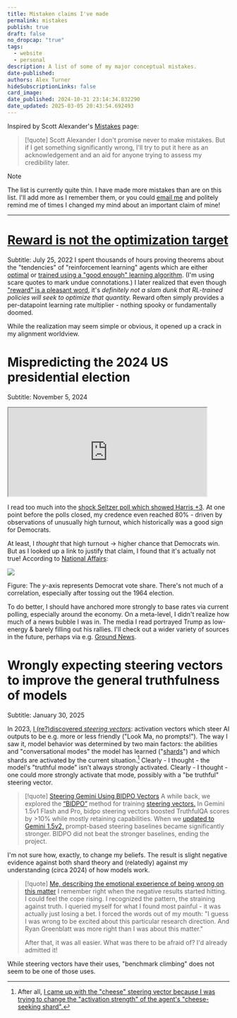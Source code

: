 ```yaml
---
title: Mistaken claims I've made
permalink: mistakes
publish: true
draft: false
no_dropcap: "true"
tags:
  - website
  - personal
description: A list of some of my major conceptual mistakes.
date-published:
authors: Alex Turner
hideSubscriptionLinks: false
card_image:
date_published: 2024-10-31 23:14:34.832290
date_updated: 2025-03-05 20:43:54.692493
---
```






Inspired by Scott Alexander's [Mistakes](https://www.astralcodexten.com/p/mistakes) page:

> [!quote] Scott Alexander
> I don't promise never to make mistakes. But if I get something significantly wrong, I'll try to put it here as an acknowledgement and an aid for anyone trying to assess my credibility later.

> [!note]
> The list is currently quite thin. I have made more mistakes than are on this list. I'll add more as I remember them, or you could [email me](mailto:alex+mistakes@turntrout.com) and politely remind me of times I changed my mind about an important claim of mine!

 ---

# [Reward is not the optimization target](/reward-is-not-the-optimization-target)

Subtitle: July 25, 2022
I spent thousands of hours proving theorems about the "tendencies" of "reinforcement learning" agents which are either [optimal](https://arxiv.org/abs/1912.01683) or [trained using a "good enough" learning algorithm](/parametrically-retargetable-power-seeking). (I'm using scare quotes to mark undue connotations.) I later realized that even though ["reward" is a pleasant word](/dangers-of-suggestive-terminology), it's _definitely not a slam dunk that RL-trained policies will seek to optimize that quantity._ Reward often simply provides a per-datapoint learning rate multiplier - nothing spooky or fundamentally doomed.

While the realization may seem simple or obvious, it opened up a crack in my alignment worldview.

# Mispredicting the 2024 US presidential election

Subtitle: November 5, 2024

<iframe src="https://fatebook.io/embed/q/kamala-wins--cm34x28gv00004svvk2d1zvaz?compact=true&requireSignIn=false" width="450" height="200"></iframe>

I read too much into the [shock Seltzer poll which showed Harris +3](https://www.desmoinesregister.com/story/news/politics/iowa-poll/2024/11/02/iowa-poll-kamala-harris-leads-donald-trump-2024-presidential-race/75354033007/). At one point before the polls closed, my credence even reached 80% - driven by observations of unusually high turnout, which historically was a good sign for Democrats.

At least, I _thought_ that high turnout -> higher chance that Democrats win. But as I looked up a link to justify that claim, I found that it's actually not true! According to [National Affairs](https://www.nationalaffairs.com/publications/detail/does-high-voter-turnout-help-one-party):

![](https://assets.turntrout.com/static/images/posts/presidential_vote_share.avif)

Figure: The $y$-axis represents Democrat vote share. There's not much of a correlation, especially after tossing out the 1964 election.

To do better, I should have anchored more strongly to base rates via current polling, especially around the economy. On a meta-level, I didn't realize how much of a news bubble I was in. The media I read portrayed Trump as low-energy & barely filling out his rallies. I'll check out a wider variety of sources in the future, perhaps via e.g. [Ground News](https://ground.news/bias-bar).

# Wrongly expecting steering vectors to improve the general truthfulness of models

Subtitle: January 30, 2025

In 2023, [I (re?)discovered _steering vectors_](/research#steering-vectors): activation vectors which steer AI outputs to be e.g. more or less friendly ("Look Ma, no prompts!"). The way I saw it, model behavior was determined by two main factors: the abilities and "conversational modes" the model has learned ("[shards](/research#shard-theory)") and which shards are activated by the current situation.[^steering] Clearly - I thought - the model's "truthful mode" isn't always strongly activated. Clearly - I thought - one could more strongly activate that mode, possibly with a "be truthful" steering vector.

> [!quote] [Steering Gemini Using BIDPO Vectors](/gemini-steering)
> A while back, we explored the [“BIDPO”](https://arxiv.org/abs/2406.00045) method for training [steering vectors.](https://arxiv.org/abs/2308.10248) In Gemini 1.5v1 Flash and Pro, bidpo steering vectors boosted TruthfulQA scores by >10% while mostly retaining capabilities. When we [updated to Gemini 1.5v2,](https://developers.googleblog.com/en/updated-gemini-models-reduced-15-pro-pricing-increased-rate-limits-and-more/) prompt-based steering baselines became significantly stronger. BIDPO did not beat the stronger baselines, ending the project.

I'm not sure how, exactly, to change my beliefs. The result is slight negative evidence against both shard theory and (relatedly) against my understanding (circa 2024) of how models work.

> [!quote] [Me, describing the emotional experience of being wrong on this matter](https://www.lesswrong.com/posts/WqjkqrEyFDXoHzz9K/steering-gemini-with-bidpo?commentId=AtX9Hf2fy4wNona6q)
> I remember right when the negative results started hitting. I could feel the cope rising. I recognized the pattern, the straining against truth. I queried myself for what I found most painful - it was actually just losing a bet. I forced the words out of my mouth: "I guess I was wrong to be excited about this particular research direction. And Ryan Greenblatt was more right than I was about this matter."  
>
>  After that, it was all easier. What was there to be afraid of? I'd already admitted it!

While steering vectors have their uses, "benchmark climbing" does not seem to be one of those uses.

[^steering]: After all, [I came up with the "cheese" steering vector because I was trying to change the "activation strength" of the agent's "cheese-seeking shard".](/cheese-vector)
